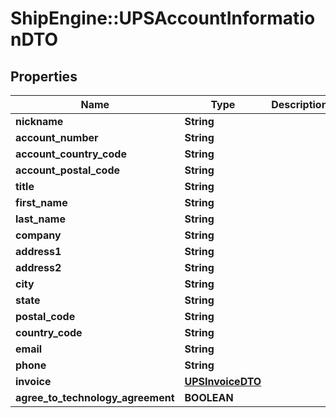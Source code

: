 # ShipEngine::UPSAccountInformationDTO

## Properties
Name | Type | Description | Notes
------------ | ------------- | ------------- | -------------
**nickname** | **String** |  | [optional] 
**account_number** | **String** |  | [optional] 
**account_country_code** | **String** |  | [optional] 
**account_postal_code** | **String** |  | [optional] 
**title** | **String** |  | [optional] 
**first_name** | **String** |  | [optional] 
**last_name** | **String** |  | [optional] 
**company** | **String** |  | [optional] 
**address1** | **String** |  | [optional] 
**address2** | **String** |  | [optional] 
**city** | **String** |  | [optional] 
**state** | **String** |  | [optional] 
**postal_code** | **String** |  | [optional] 
**country_code** | **String** |  | [optional] 
**email** | **String** |  | [optional] 
**phone** | **String** |  | [optional] 
**invoice** | [**UPSInvoiceDTO**](UPSInvoiceDTO.md) |  | [optional] 
**agree_to_technology_agreement** | **BOOLEAN** |  | [optional] 


